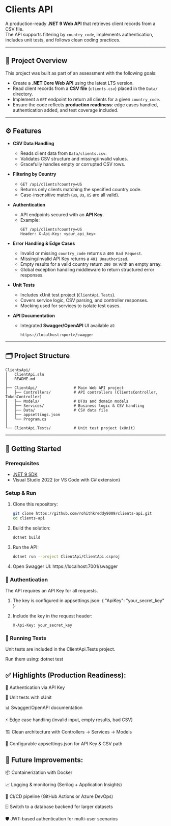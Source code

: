 # Clients API

A production-ready **.NET 9 Web API** that retrieves client records from a CSV file.  
The API supports filtering by `country_code`, implements authentication, includes unit tests, and follows clean coding practices.

---

## 📌 Project Overview
This project was built as part of an assessment with the following goals:
- Create a **.NET Core Web API** using the latest LTS version.
- Read client records from a **CSV file** (`clients.csv`) placed in the `Data/` directory.
- Implement a `GET` endpoint to return all clients for a given `country_code`.
- Ensure the code reflects **production readiness**: edge cases handled, authentication added, and test coverage included.

---

## ⚙️ Features
- **CSV Data Handling**
  - Reads client data from `Data/clients.csv`.
  - Validates CSV structure and missing/invalid values.
  - Gracefully handles empty or corrupted CSV rows.

- **Filtering by Country**
  - `GET /api/clients?country=US`
  - Returns only clients matching the specified country code.
  - Case-insensitive match (`us`, `Us`, `US` are all valid).

- **Authentication**
  - API endpoints secured with an **API Key**.
  - Example:  
    ```
    GET /api/clients?country=US
    Header: X-Api-Key: <your_api_key>
    ```

- **Error Handling & Edge Cases**
  - Invalid or missing `country_code` returns a `400 Bad Request`.
  - Missing/invalid API Key returns a `401 Unauthorized`.
  - Empty results for a valid country return `200 OK` with an empty array.
  - Global exception handling middleware to return structured error responses.

- **Unit Tests**
  - Includes xUnit test project (`ClientApi.Tests`).
  - Covers service logic, CSV parsing, and controller responses.
  - Mocking used for services to isolate test cases.

- **API Documentation**
  - Integrated **Swagger/OpenAPI** UI available at:
    ```
    https://localhost:<port>/swagger
    ```

---

## 🗂️ Project Structure

```
ClientsApi/
│   ClientApi.sln
│   README.md
│
├── ClientApi/                # Main Web API project
│   ├── Controllers/          # API controllers (ClientsController, TokenController)
│   ├── Models/               # DTOs and domain models
│   ├── Services/             # Business logic & CSV handling
│   ├── Data/                 # CSV data file
│   ├── appsettings.json
│   └── Program.cs
│
└── ClientApi.Tests/          # Unit test project (xUnit)
```
---

## 🚀 Getting Started

### Prerequisites
- [.NET 9 SDK](https://dotnet.microsoft.com/en-us/download)
- Visual Studio 2022 (or VS Code with C# extension)

### Setup & Run
1. Clone this repository:
   ```bash
   git clone https://github.com/rohithkreddy9009/clients-api.git
   cd clients-api
2. Build the solution:
   ```bash
   dotnet build
   ```
3. Run the API:
   ```bash
   dotnet run --project ClientApi/ClientApi.csproj
   ```
4. Open Swagger UI:
   https://localhost:7001/swagger

### 🔑 Authentication

The API requires an API Key for all requests.

1. The key is configured in appsettings.json:
{
  "ApiKey": "your_secret_key"
}

2. Include the key in the request header:
   ```
   X-Api-Key: your_secret_key
   ```
### 🧪 Running Tests

Unit tests are included in the ClientApi.Tests project.

Run them using: dotnet test


## ✅ Highlights (Production Readiness):

🔐 Authentication via API Key

🧪 Unit tests with xUnit

📊 Swagger/OpenAPI documentation

⚡ Edge case handling (invalid input, empty results, bad CSV)

🏗️ Clean architecture with Controllers → Services → Models

🧹 Configurable appsettings.json for API Key & CSV path


## 🔮 Future Improvements:

📦 Containerization with Docker

📈 Logging & monitoring (Serilog + Application Insights)

🔄 CI/CD pipeline (GitHub Actions or Azure DevOps)

🗄️ Switch to a database backend for larger datasets

🛡️ JWT-based authentication for multi-user scenarios